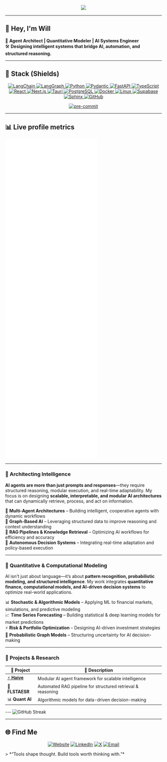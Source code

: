 <!--
  pr1m8 / pr1m8 — Profile README
  Theme: Hacker Purple (+ Neon Green accent)
  Keep the palette tight and consistent across images/cards.
-->
<!-- Header: theme-aware typing banner -->
<p align="center">
  <picture>
    <!-- Dark mode -->
    <source media="(prefers-color-scheme: dark)" srcset="https://readme-typing-svg.herokuapp.com/?lines=AI+Agent+Architect;Autonomous+Systems+Engineer;Graph+AI+%7C+RAG+%7C+Quant&font=Fira+Code&color=%23A855F7&center=true&width=720&height=50">
    <!-- Light mode (slightly deeper violet for contrast) -->
    <img src="https://readme-typing-svg.herokuapp.com/?lines=AI+Agent+Architect;Autonomous+Systems+Engineer;Graph+AI+%7C+RAG+%7C+Quant&font=Fira+Code&color=%236D28D9&center=true&width=720&height=50" />
  </picture>
  
</p>

---

## 👾 **Hey, I'm Will**

🚀 **Agent Architect | Quantitative Modeler | AI Systems Engineer**  
🛠 **Designing intelligent systems that bridge AI, automation, and structured reasoning.**

---

## 🧰 Stack (Shields)

<p align="center">
<!-- LangChain -->
<!-- AI / Agents -->
<a href="https://www.langchain.com/">
  <img alt="LangChain"
       src="https://img.shields.io/badge/%20-LangChain-30363d?style=flat&labelColor=0D1117&logo=langchain&logoColor=A855F7">
</a>
<a href="https://langgraph.dev/">
  <img alt="LangGraph"
       src="https://img.shields.io/badge/%20-LangGraph-30363d?style=flat&labelColor=0D1117&logo=langchain&logoColor=A855F7">
</a>

  <!-- Python backend -->
  <a href="https://www.python.org/">
    <img alt="Python"
         src="https://img.shields.io/badge/Python-%20?style=flat&logo=python&logoColor=A855F7&labelColor=0D1117&color=30363d">
  </a>
  <a href="https://docs.pydantic.dev/">
    <img alt="Pydantic"
         src="https://img.shields.io/badge/Pydantic-%20?style=flat&logo=pydantic&logoColor=A855F7&labelColor=0D1117&color=30363d">
  </a>
  <a href="https://fastapi.tiangolo.com/">
    <img alt="FastAPI"
         src="https://img.shields.io/badge/FastAPI-%20?style=flat&logo=fastapi&logoColor=A855F7&labelColor=0D1117&color=30363d">
  </a>

  <!-- Frontend -->
  <a href="https://www.typescriptlang.org/">
    <img alt="TypeScript"
         src="https://img.shields.io/badge/TypeScript-%20?style=flat&logo=typescript&logoColor=A855F7&labelColor=0D1117&color=30363d">
  </a>
  <a href="https://react.dev/">
    <img alt="React"
         src="https://img.shields.io/badge/React-%20?style=flat&logo=react&logoColor=A855F7&labelColor=0D1117&color=30363d">
  </a>
  <a href="https://nextjs.org/">
    <img alt="Next.js"
         src="https://img.shields.io/badge/Next.js-%20?style=flat&logo=nextdotjs&logoColor=A855F7&labelColor=0D1117&color=30363d">
  </a>
  <a href="https://tauri.app/">
    <img alt="Tauri"
         src="https://img.shields.io/badge/Tauri-%20?style=flat&logo=tauri&logoColor=A855F7&labelColor=0D1117&color=30363d">
  </a>

  <!-- Data / Infra -->
  <a href="https://www.postgresql.org/">
    <img alt="PostgreSQL"
         src="https://img.shields.io/badge/PostgreSQL-%20?style=flat&logo=postgresql&logoColor=A855F7&labelColor=0D1117&color=30363d">
  </a>

  <a href="https://www.docker.com/">
    <img alt="Docker"
         src="https://img.shields.io/badge/Docker-%20?style=flat&logo=docker&logoColor=A855F7&labelColor=0D1117&color=30363d">
  </a>
  <a href="https://www.linux.org/">
    <img alt="Linux"
         src="https://img.shields.io/badge/Linux-%20?style=flat&logo=linux&logoColor=A855F7&labelColor=0D1117&color=30363d">
  </a>
  <a href="https://supabase.com/">
    <img alt="Supabase"
         src="https://img.shields.io/badge/Supabase-%20?style=flat&logo=supabase&logoColor=A855F7&labelColor=0D1117&color=30363d">
  </a>
  <a href="https://www.sphinx-doc.org/">
    <img alt="Sphinx"
         src="https://img.shields.io/badge/Sphinx-%20?style=flat&logo=sphinx&logoColor=A855F7&labelColor=0D1117&color=30363d">
  </a>

  <!-- DevOps -->
  <a href="https://github.com/">
    <img alt="GitHub"
         src="https://img.shields.io/badge/GitHub-%20?style=flat&logo=github&logoColor=A855F7&labelColor=0D1117&color=30363d">
  
  <p align="center"> <a href="https://pre-commit.com/"> <img alt="pre-commit" src="https://img.shields.io/badge/pre--commit-%20?logo=pre-commit&logoColor=A855F7&labelColor=0D1117&color=30363d"> </a>
  
</p>

---

## 📊 Live profile metrics

<!-- Auto-updated by .github/workflows/metrics.yml -->
<img src="./metrics.svg" alt="Metrics for pr1m8" />

---

### **🔹 Architecting Intelligence**

**AI agents are more than just prompts and responses**—they require structured reasoning, modular execution, and real-time adaptability. My focus is on designing **scalable, interpretable, and modular AI architectures** that can dynamically retrieve, process, and act on information.

🔹 **Multi-Agent Architectures** – Building intelligent, cooperative agents with dynamic workflows  
🔹 **Graph-Based AI** – Leveraging structured data to improve reasoning and context understanding  
🔹 **RAG Pipelines & Knowledge Retrieval** – Optimizing AI workflows for efficiency and accuracy  
🔹 **Autonomous Decision Systems** – Integrating real-time adaptation and policy-based execution

---

### **🔹 Quantitative & Computational Modeling**

AI isn't just about language—it’s about **pattern recognition, probabilistic modeling, and structured intelligence**. My work integrates **quantitative finance, computational models, and AI-driven decision systems** to optimize real-world applications.

📊 **Stochastic & Algorithmic Models** – Applying ML to financial markets, simulations, and predictive modeling  
📈 **Time Series Forecasting** – Building statistical & deep learning models for market predictions  
⚡ **Risk & Portfolio Optimization** – Designing AI-driven investment strategies  
🔢 **Probabilistic Graph Models** – Structuring uncertainty for AI decision-making

---

### **🔹 Projects & Research**

| 🔧 **Project**                                          | 📝 **Description**                                          |
| ------------------------------------------------------- | ----------------------------------------------------------- |
| [⚡ **Haive**](https://github.com/0rac130fD31phi/haive) | Modular AI agent framework for scalable intelligence        |
| 🔬 **FLSTAESR**                                         | Automated RAG pipeline for structured retrieval & reasoning |
| 📊 **Quant AI**                                         | Algorithmic models for data-driven decision-making          |

--- ![GitHub Streak](https://streak-stats.demolab.com?user=pr1m8&hide_border=true&background=0D1117&ring=8B5CF6&fire=A7F3D0&currStreakNum=E9D5FF&currStreakLabel=8B5CF6&sideNums=A7F3D0&sideLabels=6EE7B7&dates=8B5CF6)

---

## 🌐 Find Me

<p align="center">
  <a href="#" target="_blank"><img alt="Website" src="https://img.shields.io/badge/Website-0D1117?logo=firefox-browser&labelColor=0D1117&logoColor=A855F7&color=30363d"></a>
  <a href="#" target="_blank"><img alt="LinkedIn" src="https://img.shields.io/badge/LinkedIn-0D1117?logo=linkedin&labelColor=0D1117&logoColor=A855F7&color=30363d"></a>
  <a href="#" target="_blank"><img alt="X" src="https://img.shields.io/badge/X-0D1117?logo=x&labelColor=0D1117&logoColor=A855F7&color=30363d"></a>
  <a href="mailto:" target="_blank"><img alt="Email" src="https://img.shields.io/badge/Email-0D1117?logo=gmail&labelColor=0D1117&logoColor=A855F7&color=30363d"></a>
</p>
> *“Tools shape thought. Build tools worth thinking with.”*
